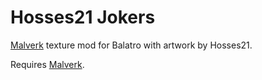 # Hosses21 Jokers
[Malverk](https://github.com/Eremel/Malverk) texture mod for Balatro with artwork by Hosses21.

Requires [Malverk](https://github.com/Eremel/Malverk).